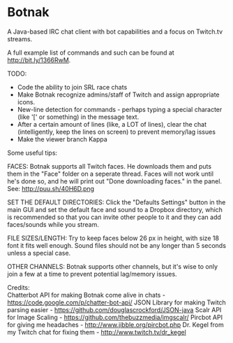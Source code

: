Botnak
======

A Java-based IRC chat client with bot capabilities and a focus on Twitch.tv streams.

A full example list of commands and such can be found at http://bit.ly/1366RwM.

TODO:
- Code the ability to join SRL race chats
- Make Botnak recognize admins/staff of Twitch and assign appropriate icons.
- New-line detection for commands - perhaps typing a special character (like '[' or something) in the message text.
- After a certain amount of lines (like, a LOT of lines), clear the chat (intelligently, keep the lines on screen) to prevent memory/lag issues
- Make the viewer branch Kappa

Some useful tips:

FACES: Botnak supports all Twitch faces. He downloads them and puts them in the "Face" folder on a seperate thread. Faces will not work until he's done so, and he will print out "Done downloading faces." in the panel. See: http://puu.sh/40H6D.png

SET THE DEFAULT DIRECTORIES: Click the "Defaults Settings" button in the main GUI and set the default face and sound to a Dropbox directory, which is recommended so that you can invite other people to it and they can add faces/sounds while you stream.

FILE SIZES/LENGTH: Try to keep faces below 26 px in height, with size 18 font it fits well enough. Sound files should not be any longer than 5 seconds unless a special case.

OTHER CHANNELS: Botnak supports other channels, but it's wise to only join a few at a time to prevent potential lag/memory issues.


Credits:  
Chatterbot API for making Botnak come alive in chats - https://code.google.com/p/chatter-bot-api/
JSON Library for making Twitch parsing easier - https://github.com/douglascrockford/JSON-java
Scalr API for Image Scaling - https://github.com/thebuzzmedia/imgscalr/
Pircbot API for giving me headaches - http://www.jibble.org/pircbot.php
Dr. Kegel from my Twitch chat for fixing them - http://www.twitch.tv/dr_kegel
